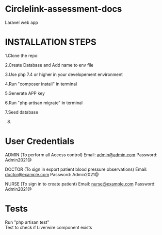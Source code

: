 # Circlelink-assessment-docs

Laravel web app

# INSTALLATION STEPS
1.Clone the repo

2.Create Database and Add name to env file

3.Use php 7.4 or higher in your developement environment

4.Run "composer install" in terminal

5.Generate APP key

6.Run "php artisan migrate" in terminal

7.Seed database

8.


# User Credentials
ADMIN (To perform all Access control)
Email: admin@admin.com
Password: Admin2021@

DOCTOR (To sign in export patient blood pressure observations)
Email: doctor@example.com
Password: Admin2021@

NURSE (To sign in to create patient)
Email: nurse@example.com
Password: Admin2021@



# Tests 
Run "php artisan test"
<br>
Test to check if Liverwire component exists
